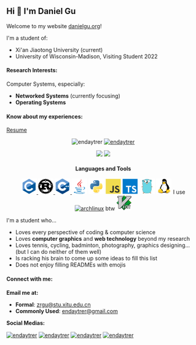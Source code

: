 ## Hi 👋 I'm **Daniel Gu**

Welcome to my website [danielgu.org](https://danielgu.org)!

I'm a student of:

- Xi'an Jiaotong University (current)
- University of Wisconsin-Madison, Visiting Student 2022

#### Research Interests:

Computer Systems, especially:

- **Networked Systems** (currently focusing)
- **Operating Systems**

#### Know about my experiences:

[Resume](https://www.danielgu.org/resume/)

<p align="center"> <img src="https://komarev.com/ghpvc/?username=endaytrer&label=Profile%20views&color=0e75b6&style=flat" alt="endaytrer" height="20px" /> <a href="https://twitter.com/endaytrer" target="blank"><img src="https://img.shields.io/twitter/follow/endaytrer?logo=twitter&style=for-the-badge" alt="endaytrer" height="20px"/></a> </p>

<div align="center">
<picture>
<source 
  srcset="https://github-readme-stats.vercel.app/api?username=endaytrer&show_icons=true&theme=nord"
  media="(prefers-color-scheme: dark)" height="200px"
/>
<source
  srcset="https://github-readme-stats.vercel.app/api?username=endaytrer&show_icons=true"
  media="(prefers-color-scheme: light), (prefers-color-scheme: no-preference)" height="200px"
/>
<img src="https://github-readme-stats.vercel.app/api?username=endaytrera&show_icons=true" height="200px" />
</picture>

<picture>
<source 
  srcset="https://github-profile-trophy.vercel.app/?username=endaytrer&row=2&column=3&margin-w=5&margin-h=5&theme=nord"
  media="(prefers-color-scheme: dark)" height="200px"
/>
<source 
  srcset="https://github-profile-trophy.vercel.app/?username=endaytrer&row=2&column=3&margin-w=5&margin-h=5"
  media="(prefers-color-scheme: light), (prefers-color-scheme: no-preference)" height="200px"
/>
<img src="https://github-profile-trophy.vercel.app/?username=endaytrer&row=2&column=3&margin-w=5&margin-h=5" height="200px" />
</picture>
</div>


<h4 align="center">Languages and Tools</h4>
<p align="center"> <a href="https://www.cprogramming.com/" target="_blank" rel="noreferrer"> <img src="https://raw.githubusercontent.com/devicons/devicon/master/icons/c/c-original.svg" alt="c" width="40" height="40"/> </a>
<a href="https://www.rust-lang.org" target="_blank" rel="noreferrer"><img src="https://raw.githubusercontent.com/devicons/devicon/master/icons/rust/rust-plain.svg" alt="rust" width="40" height="40"/> </a>
<a href="https://www.w3schools.com/cpp/" target="_blank" rel="noreferrer"><img src="https://raw.githubusercontent.com/devicons/devicon/master/icons/cplusplus/cplusplus-original.svg" alt="cplusplus" width="40" height="40"/> </a>
<a href="https://www.java.com" target="_blank" rel="noreferrer"><img src="https://raw.githubusercontent.com/devicons/devicon/master/icons/java/java-original.svg" alt="java" width="40" height="40"/></a>
<a href="https://www.python.org" target="_blank" rel="noreferrer"><img src="https://raw.githubusercontent.com/devicons/devicon/master/icons/python/python-original.svg" alt="python" width="40" height="40"/></a>
<a href="https://developer.mozilla.org/en-US/docs/Web/JavaScript" target="_blank" rel="noreferrer"> <img src="https://raw.githubusercontent.com/devicons/devicon/master/icons/javascript/javascript-original.svg" alt="javascript" width="40" height="40"/></a>
<a href="https://www.typescriptlang.org/" target="_blank" rel="noreferrer"><img src="https://raw.githubusercontent.com/devicons/devicon/master/icons/typescript/typescript-original.svg" alt="typescript" width="40" height="40"/></a> 
<a href="https://golang.org" target="_blank" rel="noreferrer"><img src="https://raw.githubusercontent.com/devicons/devicon/master/icons/go/go-original.svg" alt="go" width="40" height="40"/></a>
<a href="https://www.linux.org/" target="_blank" rel="noreferrer"><img src="https://raw.githubusercontent.com/devicons/devicon/master/icons/linux/linux-original.svg" alt="linux" width="40" height="40"/></a>
I use <a href="https://archlinux.org" target="_blank" rel="noreferrer"><img src="https://archlinux.org/static/logos/archlinux-logo-dark-scalable.518881f04ca9.svg" alt="archlinux" height="40" /></a> btw
<a href="https://www.vim.org/" target="_black" rel="noreferrer"><img src="https://raw.githubusercontent.com/devicons/devicon/master/icons/vim/vim-original.svg" alt="vim" width="40" height="40"/></a>
</p>



I'm a student who...

- Loves every perspective of coding & computer science
- Loves **computer graphics** and **web technology** beyond my research
- Loves tennis, cycling, badminton, photography, graphics designing...(but I can do neither of them well)
- Is racking his brain to come up some ideas to fill this list
- Does not enjoy filling READMEs with emojis


#### Connect with me:

**Email me at:**
- **Formal**: [zrgu@stu.xjtu.edu.cn](mailto:zrgu@stu.xjtu.edu.cn)
- **Commonly Used**: [endaytrer@gmail.com](mailto:endaytrer@gmail.com)

**Social Medias:**
<p align="left">
<a href="https://www.leetcode.com/endaytrer" target="blank"><img align="center" src="https://raw.githubusercontent.com/rahuldkjain/github-profile-readme-generator/master/src/images/icons/Social/leet-code.svg" alt="endaytrer" height="30" width="40" /></a>
<a href="https://twitter.com/endaytrer" target="blank"><img align="center" src="https://raw.githubusercontent.com/rahuldkjain/github-profile-readme-generator/master/src/images/icons/Social/twitter.svg" alt="endaytrer" height="30" width="40" /></a>
<a href="https://fb.com/endaytrer" target="blank"><img align="center" src="https://raw.githubusercontent.com/rahuldkjain/github-profile-readme-generator/master/src/images/icons/Social/facebook.svg" alt="endaytrer" height="30" width="40" /></a>
<a href="https://instagram.com/endaytrer" target="blank"><img align="center" src="https://raw.githubusercontent.com/rahuldkjain/github-profile-readme-generator/master/src/images/icons/Social/instagram.svg" alt="endaytrer" height="30" width="40" /></a>
</p>
